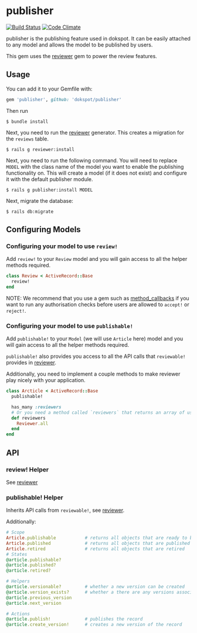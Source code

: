 # publisher
[![Build Status](https://travis-ci.org/dokspot/publisher.svg?branch=master)](https://travis-ci.org/dokspot/publisher)
[![Code Climate](https://codeclimate.com/github/dokspot/publisher.svg)](https://codeclimate.com/github/dokspot/publisher)


publisher is the publishing feature used in dokspot. It can be easily attached to any model and allows the model to be published by users.

This gem uses the [reviewer](https://github.com/dokspot/reviewer) gem to power the review features.

## Usage

You can add it to your Gemfile with:
```ruby
gem 'publisher', github: 'dokspot/publisher'
```

Then run
```console
$ bundle install
```

Next, you need to run the [reviewer](https://github.com/dokspot/reviewer) generator. This creates a migration for the `reviews` table.

```console
$ rails g reviewer:install
```

Next, you need to run the following command. You will need to replace `MODEL` with the class name of the model you want to enable the publishing functionality on. This will create a model (if it does not exist) and configure it with the default publisher module.

```console
$ rails g publisher:install MODEL
```

Next, migrate the database:

```console
$ rails db:migrate
```

## Configuring Models

### Configuring your model to use `review!`
Add `review!` to your `Review` model and you will gain access to all the helper methods required.
```ruby
class Review < ActiveRecord::Base
  review!
end
```

NOTE: We recommend that you use a gem such as [method_callbacks](https://github.com/MorganShowman/method_callbacks) if you want to run any authorisation checks before users are allowed to `accept!` or `reject!`.

### Configuring your model to use `publishable!`
Add `publishable!` to your `Model` (we will use `Article` here) model and you will gain access to all the helper methods required.

`publishable!` also provides you access to all the API calls that `reviewable!` provides in [reviewer](https://github.com/dokspot/reviewer#reviewable-helper).

Additionally, you need to implement a couple methods to make reviewer play nicely with your application.
```ruby
class Arcticle < ActiveRecord::Base
  publishable!

  has_many :reviewers
  # Or you need a method called `reviewers` that returns an array of users.
  def reviewers
    Reviewer.all
  end
end
```

## API

### review! Helper

See [reviewer](https://github.com/dokspot/reviewer#review-helper)

### publishable! Helper

Inherits API calls from `reviewable!`, see [reviewer](https://github.com/dokspot/reviewer#reviewable-helper).

Additionally:
```ruby
# Scope
Article.publishable           # returns all objects that are ready to be published (same result as .reviewed)
Article.published             # returns all objects that are published
Article.retired               # returns all objects that are retired
# States
@article.publishable?
@article.published?
@article.retired?

# Helpers
@article.versionable?         # whether a new version can be created
@article.version_exists?      # whether a there are any versions associated with this record
@article.previous_version
@article.next_version

# Actions
@article.publish!             # publishes the record
@article.create_version!      # creates a new version of the record
```
